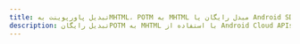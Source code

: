 ---title: تبدیل پاورپوینت بهMHTML، POTM به MHTML مبدل رایگان یا Android SDKdescription: تبدیل رایگانPOTM به MHTML با استفاده از Android Cloud APIs & SDK. همچنین اسناد Microsoft PowerPoint را در Cloud ایجاد، ویرایش و رندر کنید.---